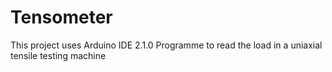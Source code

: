 # Tensometer

This project uses Arduino IDE 2.1.0
Programme to read the load in a uniaxial tensile testing machine

